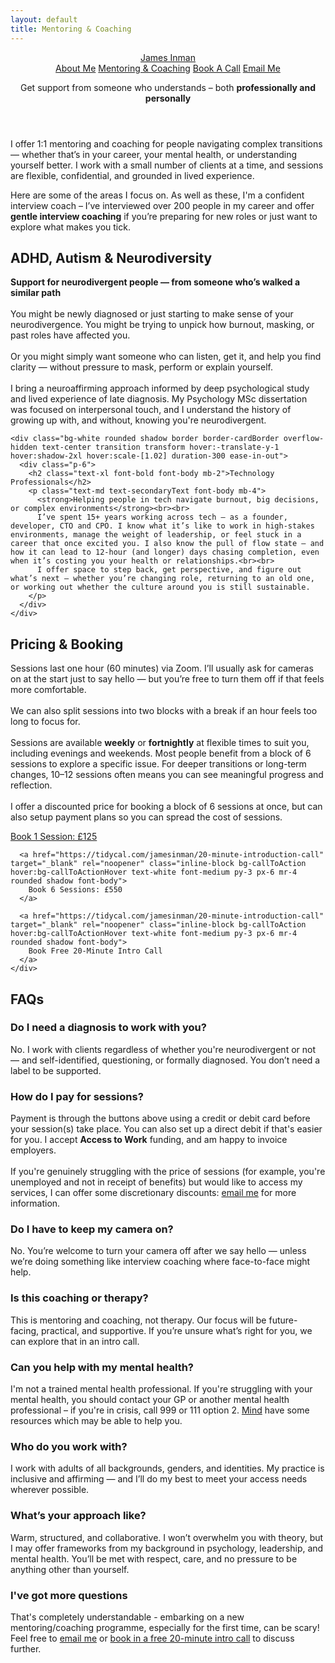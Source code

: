 ```yaml
---
layout: default
title: Mentoring & Coaching
---
```


<header class="max-w-6xl mx-auto py-4 px-12 text-center fade-in">
  <a href="{{ site.baseurl }}/" class="block text-5xl font-display font-normal mb-8">James Inman</a>

  <div class="mb-6">
    <a href="{{ site.baseurl }}/" class="text-accentPink hover:text-accentPinkHover text-sm font-medium font-body inline-block px-4">About Me</a>
    <a href="{{ site.baseurl }}/neurodiversity-coaching-and-technology-mentoring" class="text-accentPink hover:text-accentPinkHover text-sm font-medium font-body inline-block px-4">Mentoring &amp; Coaching</a>
    <a href="https://tidycal.com/jamesinman/20-minute-introduction-call" class="text-accentPink hover:text-accentPinkHover text-sm font-medium font-body inline-block px-4">Book A Call</a>
    <a href="mailto:james@jamesinman.co.uk" class="text-accentPink hover:text-accentPinkHover text-sm font-medium font-body inline-block px-4">
      Email Me
    </a>
  </div>

  <p class="text-xl text-secondaryText mx-auto font-body mb-4">
    Get support from someone who understands – both <strong>professionally and personally</strong>
  </p>
</header>

<section class="max-w-6xl mx-auto px-4">
  <p class="text-md text-secondaryText mx-auto font-body mb-8">
    I offer 1:1 mentoring and coaching for people navigating complex transitions — whether that’s in your career, your mental health, or understanding yourself better. I work with a small number of clients at a time, and sessions are flexible, confidential, and grounded in lived experience.
  </p>

  <p class="text-md text-secondaryText mx-auto font-body mb-8">
    Here are some of the areas I focus on. As well as these, I'm a confident interview coach – I’ve interviewed over 200 people in my career and offer <strong>gentle interview coaching</strong> if you’re preparing for new roles or just want to explore what makes you tick.
  </p>

  <div class="grid grid-cols-1 md:grid-cols-2 gap-6">
    <div class="bg-white rounded shadow border border-cardBorder overflow-hidden text-center transition transform hover:-translate-y-1 hover:shadow-2xl hover:scale-[1.02] duration-300 ease-in-out">
      <div class="p-6">
        <h2 class="text-xl font-bold font-body mb-2">ADHD, Autism & Neurodiversity</h2>
        <p class="text-md text-secondaryText font-body mb-4">
          <strong>Support for neurodivergent people — from someone who’s walked a similar path</strong><br><br>
          You might be newly diagnosed or just starting to make sense of your neurodivergence. You might be trying to unpick how burnout, masking, or past roles have affected you.<br><br>Or you might simply want someone who can listen, get it, and help you find clarity — without pressure to mask, perform or explain yourself.<br><br>
          I bring a neuroaffirming approach informed by deep psychological study and lived experience of late diagnosis. My Psychology MSc dissertation was focused on interpersonal touch, and I understand the history of growing up with, and without, knowing you're neurodivergent.
        </p>
      </div>
    </div>

    <div class="bg-white rounded shadow border border-cardBorder overflow-hidden text-center transition transform hover:-translate-y-1 hover:shadow-2xl hover:scale-[1.02] duration-300 ease-in-out">
      <div class="p-6">
        <h2 class="text-xl font-bold font-body mb-2">Technology Professionals</h2>
        <p class="text-md text-secondaryText font-body mb-4">
          <strong>Helping people in tech navigate burnout, big decisions, or complex environments</strong><br><br>
          I’ve spent 15+ years working across tech — as a founder, developer, CTO and CPO. I know what it’s like to work in high-stakes environments, manage the weight of leadership, or feel stuck in a career that once excited you. I also know the pull of flow state — and how it can lead to 12-hour (and longer) days chasing completion, even when it’s costing you your health or relationships.<br><br>
          I offer space to step back, get perspective, and figure out what’s next — whether you’re changing role, returning to an old one, or working out whether the culture around you is still sustainable.
        </p>
      </div>
    </div>
  </div>

  <div class="mt-12 bg-gray-100 border border-cardBorder rounded p-6">
    <h2 class="text-xl font-bold font-body mb-2">Pricing & Booking</h2>
    <p class="text-md text-secondaryText font-body mb-4">
      Sessions last one hour (60 minutes) via Zoom. I’ll usually ask for cameras on at the start just to say hello — but you’re free to turn them off if that feels more comfortable.<br><br>We can also split sessions into two  blocks with a break if an hour feels too long to focus for.<br><br>
      Sessions are available <strong>weekly</strong> or <strong>fortnightly</strong> at flexible times to suit you, including evenings and weekends.
      Most people benefit from a block of 6 sessions to explore a specific issue. For deeper transitions or long-term changes, 10–12 sessions often means you can see meaningful progress and reflection.<br><br>
      I offer a discounted price for booking a block of 6 sessions at once, but can also setup payment plans so you can spread the cost of sessions.
    </p>
    <div class="flex flex-col sm:flex-row gap-4 mb-4">
      <a href="https://tidycal.com/jamesinman/20-minute-introduction-call" target="_blank" rel="noopener" class="inline-block bg-callToAction hover:bg-callToActionHover text-white font-medium py-3 px-6 mr-4 rounded shadow font-body">
        Book 1 Session: £125
      </a>

      <a href="https://tidycal.com/jamesinman/20-minute-introduction-call" target="_blank" rel="noopener" class="inline-block bg-callToAction hover:bg-callToActionHover text-white font-medium py-3 px-6 mr-4 rounded shadow font-body">
        Book 6 Sessions: £550
      </a>

      <a href="https://tidycal.com/jamesinman/20-minute-introduction-call" target="_blank" rel="noopener" class="inline-block bg-callToAction hover:bg-callToActionHover text-white font-medium py-3 px-6 mr-4 rounded shadow font-body">
        Book Free 20-Minute Intro Call
      </a>
    </div>
  </div>

  <div class="mt-12 mb-6">
    <h2 class="text-xl font-bold font-body mb-4">FAQs</h2>
    <div class="space-y-6">
      <div>
        <h3 class="font-semibold font-body">Do I need a diagnosis to work with you?</h3>
        <p class="text-md text-secondaryText font-body">No. I work with clients regardless of whether you're neurodivergent or not — and self-identified, questioning, or formally diagnosed. You don’t need a label to be supported.</p>
      </div>
      <div>
        <h3 class="font-semibold font-body">How do I pay for sessions?</h3>
        <p class="text-md text-secondaryText font-body">Payment is through the buttons above using a credit or debit card before your session(s) take place. You can also set up a direct debit if that's easier for you. I accept <strong>Access to Work</strong> funding, and am happy to invoice employers.<br><br>If you're genuinely struggling with the price of sessions (for example, you're unemployed and not in receipt of benefits) but would like to access my services, I can offer some discretionary discounts: <a href="mailto:james@jamesinman.co.uk" class="font-bold text-accentPink hover:text-accentPinkHover underline">email me</a> for more information.</p>
      </div>
      <div>
        <h3 class="font-semibold font-body">Do I have to keep my camera on?</h3>
        <p class="text-md text-secondaryText font-body">No. You’re welcome to turn your camera off after we say hello — unless we’re doing something like interview coaching where face-to-face might help.</p>
      </div>
      <div>
        <h3 class="font-semibold font-body">Is this coaching or therapy?</h3>
        <p class="text-md text-secondaryText font-body">This is mentoring and coaching, not therapy. Our focus will be future-facing, practical, and supportive. If you’re unsure what’s right for you, we can explore that in an intro call.</p>
      </div>
      <div>
        <h3 class="font-semibold font-body">Can you help with my mental health?</h3>
        <p class="text-md text-secondaryText font-body">I'm not a trained mental health professional. If you're struggling with your mental health, you should contact your GP or another mental health professional – if you're in crisis, call 999 or 111 option 2. <a class="underline text-accentPink hover:text-accentPinkHover font-bold" href="https://www.mind.org.uk/need-urgent-help/using-this-tool/">Mind</a> have some resources which may be able to help you.</p>
      </div>
      <div>
        <h3 class="font-semibold font-body">Who do you work with?</h3>
        <p class="text-md text-secondaryText font-body">I work with adults of all backgrounds, genders, and identities. My practice is inclusive and affirming — and I’ll do my best to meet your access needs wherever possible.</p>
      </div>
      <div>
        <h3 class="font-semibold font-body">What’s your approach like?</h3>
        <p class="text-md text-secondaryText font-body">Warm, structured, and collaborative. I won’t overwhelm you with theory, but I may offer frameworks from my background in psychology, leadership, and mental health. You’ll be met with respect, care, and no pressure to be anything other than yourself.</p>
      </div>
      <div>
        <h3 class="font-semibold font-body">I've got more questions</h3>
        <p class="text-md text-secondaryText font-body">That's completely understandable - embarking on a new mentoring/coaching programme, especially for the first time, can be scary! Feel free to <a href="mailto:james@jamesinman.co.uk" class="font-bold text-accentPink hover:text-accentPinkHover underline">email me</a> or <a href="https://tidycal.com/jamesinman/20-minute-introduction-call" class="font-bold text-accentPink hover:text-accentPinkHover underline">book in a free 20-minute intro call</a> to discuss further.</p>
      </div>
    </div>
  </div>
</section>
